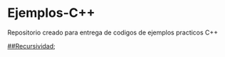 # Ejemplos-C++
Repositorio creado para entrega de codigos de ejemplos practicos C++

[##Recursividad](https://github.com/keriz-rh/Ejemplos-C-/blob/main/Ejemplorecursividad.cpp);
